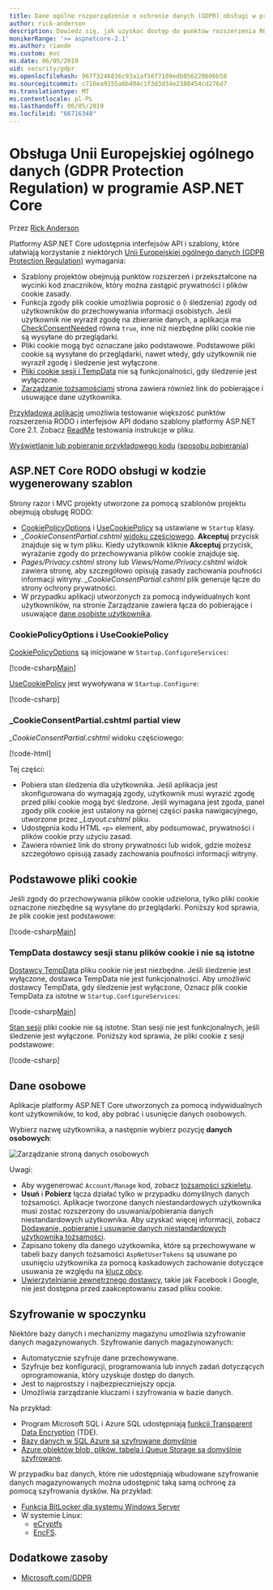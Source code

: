 ```yaml
---
title: Dane ogólne rozporządzenie o ochronie danych (GDPR) obsługi w programie ASP.NET Core
author: rick-anderson
description: Dowiedz się, jak uzyskać dostęp do punktów rozszerzenia RODO w aplikacji sieci web platformy ASP.NET Core.
monikerRange: '>= aspnetcore-2.1'
ms.author: riande
ms.custom: mvc
ms.date: 06/05/2019
uid: security/gdpr
ms.openlocfilehash: 967f3246836c93a1af56f7109edb056220606b58
ms.sourcegitcommit: c716ea9155a6b404c1f3d3d34e2388454cd276d7
ms.translationtype: MT
ms.contentlocale: pl-PL
ms.lasthandoff: 06/05/2019
ms.locfileid: "66716348"
---
```

# <a name="eu-general-data-protection-regulation-gdpr-support-in-aspnet-core"></a>Obsługa Unii Europejskiej ogólnego danych (GDPR Protection Regulation) w programie ASP.NET Core

Przez [Rick Anderson](https://twitter.com/RickAndMSFT)

Platformy ASP.NET Core udostępnia interfejsów API i szablony, które ułatwiają korzystanie z niektórych [Unii Europejskiej ogólnego danych (GDPR Protection Regulation)](https://www.eugdpr.org/) wymagania:

* Szablony projektów obejmują punktów rozszerzeń i przekształcone na wycinki kod znaczników, który można zastąpić prywatności i plików cookie zasady.
* Funkcja zgody plik cookie umożliwia poprosić o (i śledzenia) zgody od użytkowników do przechowywania informacji osobistych. Jeśli użytkownik nie wyraził zgodę na zbieranie danych, a aplikacja ma [CheckConsentNeeded](/dotnet/api/microsoft.aspnetcore.builder.cookiepolicyoptions.checkconsentneeded) równa `true`, inne niż niezbędne pliki cookie nie są wysyłane do przeglądarki.
* Pliki cookie mogą być oznaczane jako podstawowe. Podstawowe pliki cookie są wysyłane do przeglądarki, nawet wtedy, gdy użytkownik nie wyraził zgodę i śledzenie jest wyłączone.
* [Pliki cookie sesji i TempData](#tempdata) nie są funkcjonalności, gdy śledzenie jest wyłączone.
* [Zarządzanie tożsamościami](#pd) strona zawiera również link do pobierające i usuwające dane użytkownika.

[Przykładową aplikację](https://github.com/aspnet/AspNetCore.Docs/tree/live/aspnetcore/security/gdpr/sample) umożliwia testowanie większość punktów rozszerzenia RODO i interfejsów API dodano szablony platformy ASP.NET Core 2.1. Zobacz [ReadMe](https://github.com/aspnet/AspNetCore.Docs/tree/live/aspnetcore/security/gdpr/sample) testowania instrukcje w pliku.

[Wyświetlanie lub pobieranie przykładowego kodu](https://github.com/aspnet/AspNetCore.Docs/tree/live/aspnetcore/security/gdpr/sample) ([sposobu pobierania](xref:index#how-to-download-a-sample))

## <a name="aspnet-core-gdpr-support-in-template-generated-code"></a>ASP.NET Core RODO obsługi w kodzie wygenerowany szablon

Strony razor i MVC projekty utworzone za pomocą szablonów projektu obejmują obsługę RODO:

* [CookiePolicyOptions](/dotnet/api/microsoft.aspnetcore.builder.cookiepolicyoptions) i [UseCookiePolicy](/dotnet/api/microsoft.aspnetcore.builder.cookiepolicyappbuilderextensions.usecookiepolicy) są ustawiane w `Startup` klasy.
* *\_CookieConsentPartial.cshtml* [widoku częściowego](xref:mvc/views/tag-helpers/builtin-th/partial-tag-helper). **Akceptuj** przycisk znajduje się w tym pliku. Kiedy użytkownik kliknie **Akceptuj** przycisk, wyrażanie zgody do przechowywania plików cookie znajduje się.
* *Pages/Privacy.cshtml* strony lub *Views/Home/Privacy.cshtml* widok zawiera stronę, aby szczegółowo opisują zasady zachowania poufności informacji witryny. *\_CookieConsentPartial.cshtml* plik generuje łącze do strony ochrony prywatności.
* W przypadku aplikacji utworzonych za pomocą indywidualnych kont użytkowników, na stronie Zarządzanie zawiera łącza do pobierające i usuwające [dane osobiste użytkownika](#pd).

### <a name="cookiepolicyoptions-and-usecookiepolicy"></a>CookiePolicyOptions i UseCookiePolicy

[CookiePolicyOptions](/dotnet/api/microsoft.aspnetcore.builder.cookiepolicyoptions) są inicjowane w `Startup.ConfigureServices`:

[!code-csharp[Main](gdpr/sample/Startup.cs?name=snippet1&highlight=14-20)]

[UseCookiePolicy](/dotnet/api/microsoft.aspnetcore.builder.cookiepolicyappbuilderextensions.usecookiepolicy) jest wywoływana w `Startup.Configure`:

[!code-csharp[](gdpr/sample/Startup.cs?name=snippet1&highlight=51)]

### <a name="cookieconsentpartialcshtml-partial-view"></a>\_CookieConsentPartial.cshtml partial view

*\_CookieConsentPartial.cshtml* widoku częściowego:

[!code-html[](gdpr/sample/RP/Pages/Shared/_CookieConsentPartial.cshtml)]

Tej części:

* Pobiera stan śledzenia dla użytkownika. Jeśli aplikacja jest skonfigurowana do wymagają zgody, użytkownik musi wyrazić zgodę przed pliki cookie mogą być śledzone. Jeśli wymagana jest zgoda, panel zgody plik cookie jest ustalony na górnej części paska nawigacyjnego, utworzone przez  *\_Layout.cshtml* pliku.
* Udostępnia kodu HTML `<p>` element, aby podsumować, prywatności i plików cookie przy użyciu zasad.
* Zawiera również link do strony prywatności lub widok, gdzie możesz szczegółowo opisują zasady zachowania poufności informacji witryny.

## <a name="essential-cookies"></a>Podstawowe pliki cookie

Jeśli zgody do przechowywania plików cookie udzielona, tylko pliki cookie oznaczone niezbędne są wysyłane do przeglądarki. Poniższy kod sprawia, że plik cookie jest podstawowe:

[!code-csharp[Main](gdpr/sample/RP/Pages/Cookie.cshtml.cs?name=snippet1&highlight=5)]

<a name="tempdata"></a>

### <a name="tempdata-provider-and-session-state-cookies-arent-essential"></a>TempData dostawcy sesji stanu plików cookie i nie są istotne

[Dostawcy TempData](xref:fundamentals/app-state#tempdata) pliku cookie nie jest niezbędne. Jeśli śledzenie jest wyłączone, dostawca TempData nie jest funkcjonalności. Aby umożliwić dostawcy TempData, gdy śledzenie jest wyłączone, Oznacz plik cookie TempData za istotne w `Startup.ConfigureServices`:

[!code-csharp[Main](gdpr/sample/RP/Startup.cs?name=snippet1)]

[Stan sesji](xref:fundamentals/app-state) pliki cookie nie są istotne. Stan sesji nie jest funkcjonalnych, jeśli śledzenie jest wyłączone. Poniższy kod sprawia, że pliki cookie z sesji podstawowe:

[!code-csharp[](gdpr/sample/RP/Startup.cs?name=snippet2)]

<a name="pd"></a>

## <a name="personal-data"></a>Dane osobowe

Aplikacje platformy ASP.NET Core utworzonych za pomocą indywidualnych kont użytkowników, to kod, aby pobrać i usunięcie danych osobowych.

Wybierz nazwę użytkownika, a następnie wybierz pozycję **danych osobowych**:

![Zarządzanie stroną danych osobowych](gdpr/_static/pd.png)

Uwagi:

* Aby wygenerować `Account/Manage` kod, zobacz [tożsamości szkieletu](xref:security/authentication/scaffold-identity).
* **Usuń** i **Pobierz** łącza działać tylko w przypadku domyślnych danych tożsamości. Aplikacje tworzone danych niestandardowych użytkownika musi zostać rozszerzony do usuwania/pobierania danych niestandardowych użytkownika. Aby uzyskać więcej informacji, zobacz [Dodawanie, pobieranie i usuwanie danych niestandardowych użytkownika tożsamości](xref:security/authentication/add-user-data).
* Zapisano tokeny dla danego użytkownika, które są przechowywane w tabeli bazy danych tożsamości `AspNetUserTokens` są usuwane po usunięciu użytkownika za pomocą kaskadowych zachowanie dotyczące usuwania ze względu na [klucz obcy](https://github.com/aspnet/Identity/blob/release/2.1/src/EF/IdentityUserContext.cs#L152).
* [Uwierzytelnianie zewnętrznego dostawcy](xref:security/authentication/social/index), takie jak Facebook i Google, nie jest dostępna przed zaakceptowaniu zasad pliku cookie.

## <a name="encryption-at-rest"></a>Szyfrowanie w spoczynku

Niektóre bazy danych i mechanizmy magazynu umożliwia szyfrowanie danych magazynowanych. Szyfrowanie danych magazynowanych:

* Automatycznie szyfruje dane przechowywane.
* Szyfruje bez konfiguracji, programowania lub innych zadań dotyczących oprogramowania, który uzyskuje dostęp do danych.
* Jest to najprostszy i najbezpieczniejszy opcja.
* Umożliwia zarządzanie kluczami i szyfrowania w bazie danych.

Na przykład:

* Program Microsoft SQL i Azure SQL udostępniają [funkcji Transparent Data Encryption](/sql/relational-databases/security/encryption/transparent-data-encryption) (TDE).
* [Bazy danych w SQL Azure są szyfrowane domyślnie](https://azure.microsoft.com/updates/newly-created-azure-sql-databases-encrypted-by-default/)
* [Azure obiektów blob, plików, tabela i Queue Storage są domyślnie szyfrowane](https://azure.microsoft.com/blog/announcing-default-encryption-for-azure-blobs-files-table-and-queue-storage/).

W przypadku baz danych, które nie udostępniają wbudowane szyfrowanie danych magazynowanych można udostępnić taką samą ochronę za pomocą szyfrowania dysków. Na przykład:

* [Funkcja BitLocker dla systemu Windows Server](/windows/security/information-protection/bitlocker/bitlocker-how-to-deploy-on-windows-server)
* W systemie Linux:
  * [eCryptfs](https://launchpad.net/ecryptfs)
  * [EncFS](https://github.com/vgough/encfs).

## <a name="additional-resources"></a>Dodatkowe zasoby

* [Microsoft.com/GDPR](https://www.microsoft.com/trustcenter/Privacy/GDPR)
